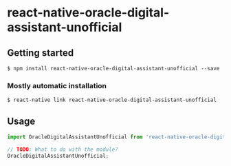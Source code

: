 # react-native-oracle-digital-assistant-unofficial

## Getting started

`$ npm install react-native-oracle-digital-assistant-unofficial --save`

### Mostly automatic installation

`$ react-native link react-native-oracle-digital-assistant-unofficial`

## Usage
```javascript
import OracleDigitalAssistantUnofficial from 'react-native-oracle-digital-assistant-unofficial';

// TODO: What to do with the module?
OracleDigitalAssistantUnofficial;
```
